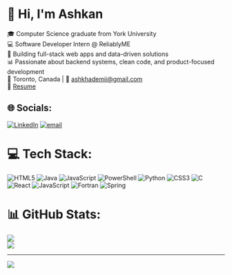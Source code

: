 # 👋 Hi, I'm Ashkan

🎓 Computer Science graduate from York University<br>
💻 Software Developer Intern @ ReliablyME<br>
🚀 Building full-stack web apps and data-driven solutions<br>
📊 Passionate about backend systems, clean code, and product-focused development<br>
📍 Toronto, Canada | 📧 ashkhademii@gmail.com<br>
🔗 [Resume](https://drive.google.com/file/d/1o7pYls3tGHSMQa8eL-8a2Xrurx45Md2E/view)



## 🌐 Socials:
[![LinkedIn](https://img.shields.io/badge/LinkedIn-%230077B5.svg?logo=linkedin&logoColor=white)](https://linkedin.com/in/ashkankhademi) [![email](https://img.shields.io/badge/Email-D14836?logo=gmail&logoColor=white)](mailto:ashkhademii@gmail.com) 

# 💻 Tech Stack:
![HTML5](https://img.shields.io/badge/html5-%23E34F26.svg?style=for-the-badge&logo=html5&logoColor=white) ![Java](https://img.shields.io/badge/java-%23ED8B00.svg?style=for-the-badge&logo=openjdk&logoColor=white) ![JavaScript](https://img.shields.io/badge/javascript-%23323330.svg?style=for-the-badge&logo=javascript&logoColor=%23F7DF1E) ![PowerShell](https://img.shields.io/badge/PowerShell-%235391FE.svg?style=for-the-badge&logo=powershell&logoColor=white) ![Python](https://img.shields.io/badge/python-3670A0?style=for-the-badge&logo=python&logoColor=ffdd54) ![CSS3](https://img.shields.io/badge/css3-%231572B6.svg?style=for-the-badge&logo=css3&logoColor=white) ![C](https://img.shields.io/badge/c-%2300599C.svg?style=for-the-badge&logo=c&logoColor=white) ![React](https://img.shields.io/badge/react-%2320232a.svg?style=for-the-badge&logo=react&logoColor=%2361DAFB) ![JavaScript](https://img.shields.io/badge/javascript-%23323330.svg?style=for-the-badge&logo=javascript&logoColor=%23F7DF1E) ![Fortran](https://img.shields.io/badge/Fortran-%23734F96.svg?style=for-the-badge&logo=fortran&logoColor=white) ![Spring](https://img.shields.io/badge/spring-%236DB33F.svg?style=for-the-badge&logo=spring&logoColor=white)
# 📊 GitHub Stats:
![](https://nirzak-streak-stats.vercel.app/?user=ashkankhademi&theme=merko&hide_border=false)<br/>
![](https://github-readme-stats.vercel.app/api/top-langs/?username=ashkankhademi&theme=merko&hide_border=false&include_all_commits=true&count_private=false&layout=compact)

---
[![](https://visitcount.itsvg.in/api?id=ashkankhademi&icon=0&color=0)](https://visitcount.itsvg.in)

<!-- Proudly created with GPRM ( https://gprm.itsvg.in ) -->

